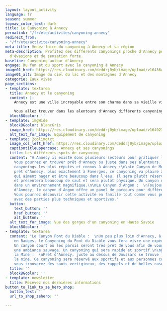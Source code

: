 ```yaml
---
layout: layout_activity
language: fr
season: summer
topnav_color_text: dark
title: Le Canyoning à Annecy
permalink: "/fr/ete/activites/canyoning-annecy"
redirect_from:
- "/fr/ete/activite/canyoning-annecy"
meta-title: Venez faire du canyoning à Annecy et sa région
meta-description: Profitez des différents canyonings proche d'Annecy pour des moments
  d'évasions et de sensation forte.
baseline: Canyoning autour d'Annecy
engage: Du fun et du sport avec le canyoning à Annecy
image01_href: https://res.cloudinary.com/deddrj0yb/image/upload/v1643642798/website/Canyon%2074/aurelien-krier-pwyueOgekMM-unsplash_1_x234ex.jpg
image01_alt: Image du ciel du lac et des montagnes d'Annecy
categorie: Eaux vives
page_sections:
- template: textarea
  title: Annecy et le canyoning
  content: |-
    Annecy est une ville incroyable entre son charme dans sa vieille ville, appelé "La petite Venise des Alpes" et son environnement qui l'entoure. Le lac d'Annecy, ses montagnes qui l'entourent vous offrent des panoramas sublimes aux diverses activités. Annecy, c'est une multitude d'activités Outdoors pour tout le monde. C'est également un lieu où la pratique du canyoning est parfaite.

    Vous allez trouver dans les alentours d'Annecy différents canyonings qui vous permettront de vous initier, de débuter, de vivre des sensations fortes tout comme découvrir des paysages et des lieux où l'eau sculpte la roche. Il y en aura pour tous les goûts et les niveaux. A Annecy, on y trouve des canyonings pour les familles, pour les plus sportifs, pour découvrir des lieux, pour vivre des sensations fortes.
  blockBGcolor: ''
- template: imgWide
  blockBGcolor: blancGris
  image_href: https://res.cloudinary.com/deddrj0yb/image/upload/v1649235420/website/assets/Recadr%C3%A9es/canyoning.png
  alt_text_for_image: Equipement de canyoning
- template: 2colimgtxt
  image_col_left_href: https://res.cloudinary.com/deddrj0yb/image/upload/v1643644207/website/Canyon%2074/adrien-brunat-TYhHahHQghE-unsplash_qnhgfz.jpg
  captiontitleuppercase: Annecy et ses canyonings
  title: Les différents spots de canyoning
  content: "A Annecy il existe donc plusieurs secteurs pour pratiquer le canyoning.
    Vous pourrez en trouver prêt d'Annecy ou juste dans ses alentours. Voici les différents
    canyonings les plus réputés et connus à Annecy :\n\nLe Canyon de Montmin :  \nTout
    prêt d'Annecy, plus exactement à Faverges, ce canyoning va plaire à tous ceux
    qui aiment nager et être beaucoup dans l'eau. Il sera plutôt réservé aux sportifs
    et présentera beaucoup de saut et sera plutôt physique. Un canyon qui sera également
    dans un environnement magnifique.\n\nLe Canyon d'Angon :  \nToujours tout prêt
    d'Annecy, le canyon d'Angon offre un panel de parcours pour différents niveaux.
    Vous pourrez découvrir cette activité en famille tout comme vous perfectionner
    avec des parties plus techniques et sportives."
  button:
    text_button: ''
    href_button: ''
    alt_button: ''
  alt_text_for_image: Vue des gorges d'un canyoning en Haute Savoie
  blockBGcolor: ''
- template: textarea
  content: "Le Canyon Pont du Diable :  \nUn peu plus loin d'Annecy, à Bellecombe
    en Bauges, le Canyoning du Pont du Diable vous fera vivre une expérience unique.
    Un canyon court où les parois seront très prêt de vous afin de vous plonger dans
    une ambiance sauvage. Un canyoning qui sera rapide et sportif.\n\nLe Canyon de
    la Mine :  \nPrêt d'Annecy, juste au dessus de Doussard se trouve le canyon de
    la mine. Ce canyoning sera réservé aux sportifs et aux personnes confirmés où
    vous trouverez des sauts vertigineux, des rappels et de belles cascades."
  title: ''
  blockBGcolor: ''
- template: newsletter
  title: Recevez nos dernières informations
button_to_link_to_ze_hero_shop:
  button_text: ''
  url_to_shop_zehero: ''

---
```

